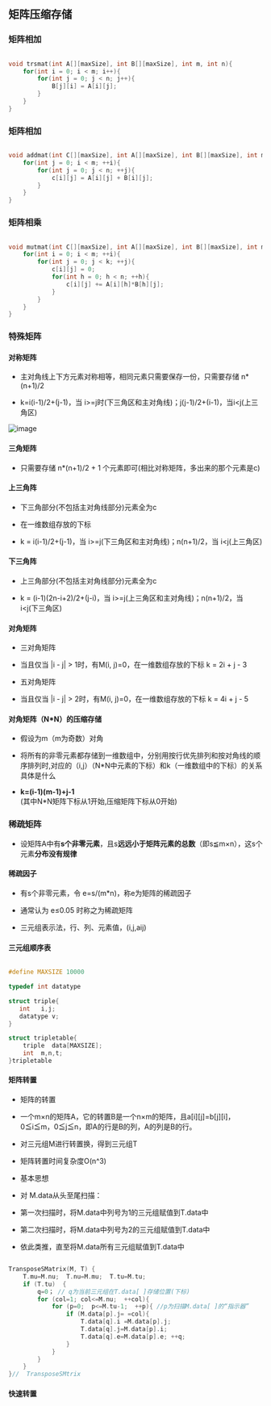 ## 矩阵压缩存储

### 矩阵相加

```cpp

void trsmat(int A[][maxSize], int B[][maxSize], int m, int n){
	for(int i = 0; i < m; i++){
		for(int j = 0; j < n; j++){
			B[j][i] = A[i][j];
		}
	}
}

```
### 矩阵相加

```cpp

void addmat(int C[][maxSize], int A[][maxSize], int B[][maxSize], int m, int n){
	for(int j = 0; i < m; ++i){
		for(int j = 0; j < n; ++j){
			c[i][j] = A[i][j] + B[i][j];
		}		
	}
}

```

### 矩阵相乘

```cpp

void mutmat(int C[][maxSize], int A[][maxSize], int B[][maxSize], int m, int n, int k){
	for(int i = 0; i < m; ++i){
		for(int j = 0; j < k; ++j){
			c[i][j] = 0;
			for(int h = 0; h < n; ++h){
				c[i][j] += A[i][h]*B[h][j];
			}
		}
	}
}

```

### 特殊矩阵

#### 对称矩阵

- 主对角线上下方元素对称相等，相同元素只需要保存一份，只需要存储 n*(n+1)/2

- k=i(i-1)/2+(j-1)，当 i>=j时(下三角区和主对角线)；j(j-1)/2+(i-1)，当i<j(上三角区)

![image](https://github.com/YC-L/Postgraduate-examination/blob/DataStructure/imgs/Symmetric-matrix-compression-storage.png)

#### 三角矩阵

- 只需要存储 n*(n+1)/2 + 1 个元素即可(相比对称矩阵，多出来的那个元素是c)

#### 上三角阵

- 下三角部分(不包括主对角线部分)元素全为c

- 在一维数组存放的下标 
- k = i(i-1)/2+(j-1)，当 i>=j(下三角区和主对角线)；n(n+1)/2，当 i<j(上三角区)

#### 下三角阵

- 上三角部分(不包括主对角线部分)元素全为c

- k = (i-1)(2n-i+2)/2+(j-i)，当 i>=j(上三角区和主对角线)；n(n+1)/2，当 i<j(下三角区)

#### 对角矩阵

- 三对角矩阵

- 当且仅当 |i - j| > 1时，有M(i, j)=0，在一维数组存放的下标 k = 2i + j - 3

- 五对角矩阵

- 当且仅当 |i - j| > 2时，有M(i, j)=0，在一维数组存放的下标 k = 4i + j - 5

#### 对角矩阵（N*N）的压缩存储

- 假设为m（m为奇数）对角

- 将所有的非零元素都存储到一维数组中，分别用按行优先排列和按对角线的顺序排列时,对应的（i,j）（N*N中元素的下标）和k（一维数组中的下标）的关系具体是什么

- **k=(i-1)(m-1)+j-1**
</br>(其中N*N矩阵下标从1开始,压缩矩阵下标从0开始)

### 稀疏矩阵

-  设矩阵A中有**s个非零元素**，且s**远远小于矩阵元素的总数**（即s≦m×n），这s个元素**分布没有规律**

#### 稀疏因子

- 有s个非零元素，令 e=s/(m*n)，称e为矩阵的稀疏因子

- 通常认为 e≤0.05 时称之为稀疏矩阵

- 三元组表示法，行、列、元素值，(i,j,aij)

#### 三元组顺序表

```cpp

#define MAXSIZE 10000

typedef int datatype

struct triple{
   int   i,j;
   datatype v;
}

struct tripletable{
	triple  data[MAXSIZE];
	int  m,n,t;
}tripletable

```
#### 矩阵转置

- 矩阵的转置

- 一个m×n的矩阵A，它的转置B是一个n×m的矩阵，且a[i][j]=b[j][i]，0≦i≦m，0≦j≦n，即A的行是B的列，A的列是B的行。

- 对三元组M进行转置换，得到三元组T

- 矩阵转置时间复杂度O(n^3)

- 基本思想

- 对 M.data从头至尾扫描：

- 第一次扫描时，将M.data中列号为1的三元组赋值到T.data中

- 第二次扫描时，将M.data中列号为2的三元组赋值到T.data中

- 依此类推，直至将M.data所有三元组赋值到T.data中

```cpp

TransposeSMatrix(M, T) {   
	T.mu=M.nu;  T.nu=M.mu;  T.tu=M.tu;
	if (T.tu)  {     
		q=0； // q为当前三元组在T.data[ ]存储位置(下标)     
		for (col=1; col<=M.nu;  ++col){      
			for (p=0;  p<=M.tu-1;  ++p){ //p为扫描M.data[ ]的“指示器”
	        	if (M.data[p].j= =col){          
	 				T.data[q].i =M.data[p].j;
					T.data[q].j=M.data[p].i;          
					T.data[q].e=M.data[p].e; ++q;
				}  
			}  
		}
	}
}//  TransposeSMtrix

```

#### 快速转置





